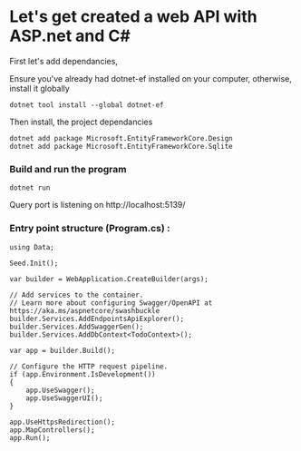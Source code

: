 # Let's get created a web API with ASP.net and C#

First let's add dependancies,

Ensure you've already had dotnet-ef installed on your computer, otherwise, install it globally

```dotnet tool install --global dotnet-ef```

Then install, the project dependancies

```
dotnet add package Microsoft.EntityFrameworkCore.Design
dotnet add package Microsoft.EntityFrameworkCore.Sqlite
``` 

### Build and run the program
```dotnet run```

Query port is listening on http://localhost:5139/

### Entry point structure (Program.cs) : 
```
using Data;

Seed.Init();

var builder = WebApplication.CreateBuilder(args);

// Add services to the container.
// Learn more about configuring Swagger/OpenAPI at https://aka.ms/aspnetcore/swashbuckle
builder.Services.AddEndpointsApiExplorer();
builder.Services.AddSwaggerGen();
builder.Services.AddDbContext<TodoContext>();

var app = builder.Build();

// Configure the HTTP request pipeline.
if (app.Environment.IsDevelopment())
{
    app.UseSwagger();
    app.UseSwaggerUI();
}

app.UseHttpsRedirection();
app.MapControllers();
app.Run();
```
